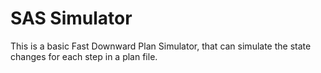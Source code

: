 ﻿# SAS Simulator
This is a basic Fast Downward Plan Simulator, that can simulate the state changes for each step in a plan file.
